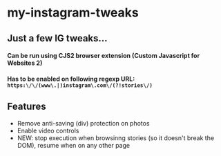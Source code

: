 # my-instagram-tweaks

## Just a few IG tweaks...

#### Can be run using CJS2 browser extension (Custom Javascript for Websites 2)
#### Has to be enabled on following regexp URL: `https:\/\/(www\.|)instagram\.com\/(?!stories\/)`

## Features 
- Remove anti-saving (div) protection on photos
- Enable video controls
- NEW: stop execution when browsinng stories (so it doesn't break the DOM), resume when on any other page
